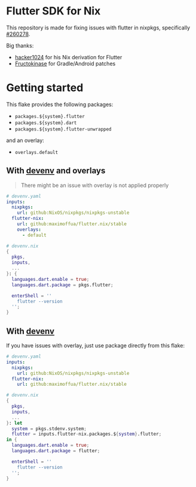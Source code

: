 # Flutter SDK for Nix

This repository is made for fixing issues with flutter in nixpkgs, specifically [#260278](https://github.com/NixOS/nixpkgs/issues/260278).

Big thanks:
- [hacker1024](https://github.com/hacker1024/nixpkgs/tree/feature/flutter-from-source) for his Nix derivation for Flutter
- [Fructokinase](https://github.com/Fructokinase/nixpkgs/tree/flutter) for Gradle/Android patches

# Getting started

This flake provides the following packages:

- `packages.${system}.flutter`
- `packages.${system}.dart`
- `packages.${system}.flutter-unwrapped`

and an overlay:

- `overlays.default`

## With [devenv](https://devenv.sh) and overlays

> There might be an issue with overlay is not applied properly

```yaml
# devenv.yaml
inputs:
  nixpkgs:
    url: github:NixOS/nixpkgs/nixpkgs-unstable
  flutter-nix:
    url: github:maximoffua/flutter.nix/stable
    overlays:
      - default
```

```nix
# devenv.nix
{
  pkgs,
  inputs,
  ...
}: {
  languages.dart.enable = true;
  languages.dart.package = pkgs.flutter;

  enterShell = ''
    flutter --version
  '';
}
```

## With [devenv](https://devenv.sh)

If you have issues with overlay, just use package directly from this flake:

```yaml
# devenv.yaml
inputs:
  nixpkgs:
    url: github:NixOS/nixpkgs/nixpkgs-unstable
  flutter-nix:
    url: github:maximoffua/flutter.nix/stable
```

```nix
# devenv.nix
{
  pkgs,
  inputs,
  ...
}: let
  system = pkgs.stdenv.system;
  flutter = inputs.flutter-nix.packages.${system}.flutter;
in {
  languages.dart.enable = true;
  languages.dart.package = flutter;

  enterShell = ''
    flutter --version
  '';
}
```

